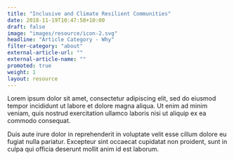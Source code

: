 ```yaml
---
title: "Inclusive and Climate Resilient Communities"
date: 2018-11-19T10:47:58+10:00
draft: false
image: "images/resource/icon-2.svg"
headline: "Article Category - Why"
filter-category: "about"
external-article-url: ""
external-article-name: ""
promoted: true
weight: 1
layout: resource
---
```


Lorem ipsum dolor sit amet, consectetur adipiscing elit, sed do eiusmod tempor incididunt ut labore et dolore magna aliqua. Ut enim ad minim veniam, quis nostrud exercitation ullamco laboris nisi ut aliquip ex ea commodo consequat.

Duis aute irure dolor in reprehenderit in voluptate velit esse cillum dolore eu fugiat nulla pariatur. Excepteur sint occaecat cupidatat non proident, sunt in culpa qui officia deserunt mollit anim id est laborum.

